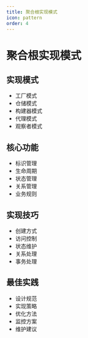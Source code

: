 ```yaml
---
title: 聚合根实现模式
icon: pattern
order: 4
---
```


# 聚合根实现模式

## 实现模式
- 工厂模式
- 仓储模式
- 构建器模式
- 代理模式
- 观察者模式

## 核心功能
- 标识管理
- 生命周期
- 状态管理
- 关系管理
- 业务规则

## 实现技巧
- 创建方式
- 访问控制
- 状态维护
- 关系处理
- 事务处理

## 最佳实践
- 设计规范
- 实现策略
- 优化方法
- 监控方案
- 维护建议
